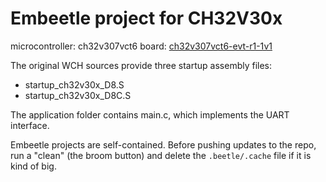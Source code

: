 # Embeetle project for CH32V30x

microcontroller: ch32v307vct6
board: [ch32v307vct6-evt-r1-1v1](https://embeetle.com/#supported-hardware/wch/boards/ch32v307vct6-evt-r1-1v1)

The original WCH sources provide three startup assembly files:
- startup_ch32v30x_D8.S
- startup_ch32v30x_D8C.S

The application folder contains main.c, which implements the UART interface.

Embeetle projects are self-contained. Before pushing updates to the repo, run a "clean" (the broom button) and delete the `.beetle/.cache` file if it is kind of big.
